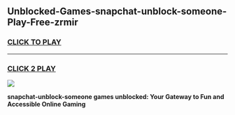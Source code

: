 
## Unblocked-Games-snapchat-unblock-someone-Play-Free-zrmir
<h3>
<a href="https://premium76.site?title=snapchat-unblock-someone&ref=21A">CLICK TO PLAY</a></h3>
<hr>

<h3>
<a href="https://premium76.site?title=snapchat-unblock-someone&ref=21A">CLICK 2 PLAY</a>
  
</h3>

<a href="https://premium76.site?title=snapchat-unblock-someone&ref=21A"><img src="https://clearcache.store/games.png"></a>


**snapchat-unblock-someone games unblocked: Your Gateway to Fun and Accessible Online Gaming**
